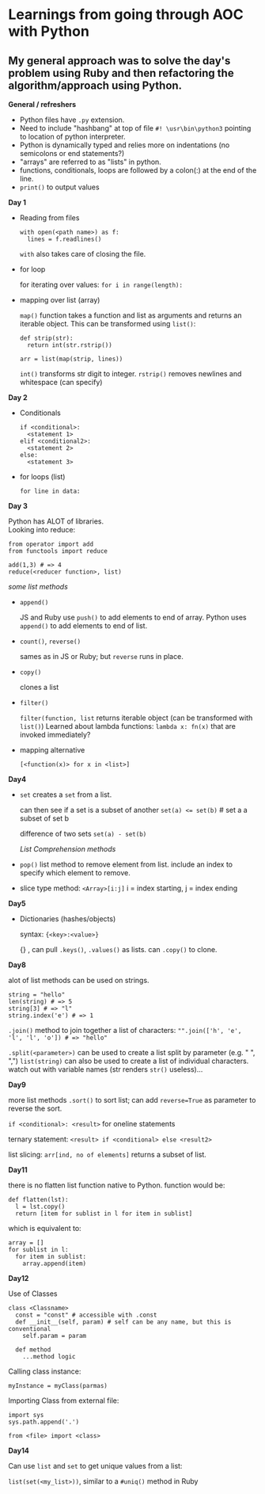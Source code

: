 # Learnings from going through AOC with Python
## My general approach was to solve the day's problem using Ruby and then refactoring the algorithm/approach using Python.  

**General / refreshers**
- Python files have `.py` extension. 
- Need to include "hashbang" at top of file `#! \usr\bin\python3` pointing to location of python interpreter.
- Python is dynamically typed and relies more on indentations (no semicolons or end statements?)
- "arrays" are referred to as "lists" in python.
- functions, conditionals, loops are followed by a colon(:) at the end of the line.  
- `print()` to output values

**Day 1**
- Reading from files

  ``` 
  with open(<path name>) as f:
    lines = f.readlines()
  ```
  `with` also takes care of closing the file.

- for loop 
  
  for iterating over values:
  `for i in range(length):` 

- mapping over list (array)

  `map()` function takes a function and list as arguments and returns an iterable object.  This can be transformed using `list()`:

  ```
  def strip(str):
    return int(str.rstrip())
  
  arr = list(map(strip, lines))
  ```

  `int()` transforms str digit to integer.
  `rstrip()` removes newlines and whitespace (can specify)

**Day 2**
- Conditionals
  ```
  if <conditional>:
    <statement 1>
  elif <conditional2>:
    <statement 2>
  else:
    <statement 3>
  ```

- for loops (list)

  `for line in data:`

**Day 3**

Python has ALOT of libraries.  
Looking into reduce:

``` 
from operator import add
from functools import reduce

add(1,3) # => 4
reduce(<reducer function>, list)
```

*some list methods*
- `append()`

  JS and Ruby use `push()` to add elements to end of array.  Python uses `append()` to add elements to end of list.

- `count()`, `reverse()`

  sames as in JS or Ruby; but `reverse` runs in place.

- `copy()`

  clones a list

- `filter()`

  `filter(function, list` returns iterable object (can be transformed with `list()`)
  Learned about lambda functions:
  `lambda x: fn(x)` that are invoked immediately?

- mapping alternative

  `[<function(x)> for x in <list>]`

**Day4**
- `set`
  creates a `set` from a list.

  can then see if a set is a subset of another
  `set(a) <= set(b)` # set a a subset of set b

  difference of two sets
  `set(a) - set(b)`

  *List Comprehension methods*

- `pop()`
  list method to remove element from list.  include an index to specify which element to remove.  

- slice type method:
  `<Array>[i:j]` i = index starting, j = index ending

**Day5**

- Dictionaries (hashes/objects)

  syntax: `{<key>:<value>}`
  
  {} , can pull `.keys()`, `.values()` as lists.  can `.copy()` to clone.

**Day8**

alot of list methods can be used on strings.
```
string = "hello"
len(string) # => 5
string[3] # => "l"
string.index('e') # => 1
```

`.join()` method to join together a list of characters:
`"".join(['h', 'e', 'l', 'l', 'o']) # => "hello"`

`.split(<parameter>)` can be used to create a list split by parameter (e.g. " ", ",")
`list(string)` can also be used to create a list of individual characters.
watch out with variable names (str renders `str()` useless)...

**Day9**

more list methods
`.sort()` to sort list; can add `reverse=True` as parameter to reverse the sort.

`if <conditional>: <result>` for oneline statements

ternary statement:
`<result> if <conditional> else <result2>`

list slicing:
`arr[ind, no of elements]` returns a subset of list.

**Day11**

there is no flatten list function native to Python.  function would be: 

```
def flatten(lst):
  l = lst.copy()
  return [item for sublist in l for item in sublist]
```

which is equivalent to:

```
array = []
for sublist in l:
  for item in sublist:
    array.append(item)
```

**Day12**

Use of Classes

```
class <Classname>
  const = "const" # accessible with .const
  def __init__(self, param) # self can be any name, but this is conventional
    self.param = param

  def method
    ...method logic
```

Calling class instance:

`myInstance = myClass(parmas)`

Importing Class from external file:

```
import sys
sys.path.append('.')

from <file> import <class>
```

**Day14**

Can use `list` and `set` to get unique values from a list:

`list(set(<my_list>))`, similar to a `#uniq()` method in Ruby

